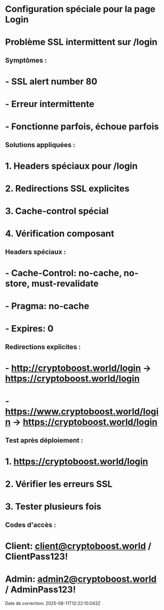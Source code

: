 # Configuration spéciale pour la page Login
# Problème SSL intermittent sur /login

## Symptômes :
# - SSL alert number 80
# - Erreur intermittente
# - Fonctionne parfois, échoue parfois

## Solutions appliquées :
# 1. Headers spéciaux pour /login
# 2. Redirections SSL explicites
# 3. Cache-control spécial
# 4. Vérification composant

## Headers spéciaux :
# - Cache-Control: no-cache, no-store, must-revalidate
# - Pragma: no-cache
# - Expires: 0

## Redirections explicites :
# - http://cryptoboost.world/login -> https://cryptoboost.world/login
# - https://www.cryptoboost.world/login -> https://cryptoboost.world/login

## Test après déploiement :
# 1. https://cryptoboost.world/login
# 2. Vérifier les erreurs SSL
# 3. Tester plusieurs fois

## Codes d'accès :
# Client: client@cryptoboost.world / ClientPass123!
# Admin: admin2@cryptoboost.world / AdminPass123!

Date de correction: 2025-08-11T12:22:10.043Z